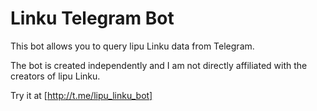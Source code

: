 # Linku Telegram Bot

This bot allows you to query lipu Linku data from Telegram.

The bot is created independently and I am not directly affiliated with the creators of lipu Linku.

Try it at [http://t.me/lipu_linku_bot]